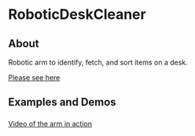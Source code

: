 # RoboticDeskCleaner

## About
Robotic arm to identify, fetch, and sort items on a desk.

[Please see here](http://habitat.hackersatberkeley.com/projects/dummy-ig07ij)

## Examples and Demos
###
[Video of the arm in action](http://www.youtube.com/watch?v=_0QbA81YPbA)
